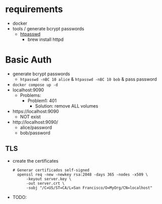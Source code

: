 # requirements
* docker
* tools / generate bcrypt passwords
  * [htpasswd](https://httpd.apache.org/docs/2.4/programs/htpasswd.html)
    * brew install httpd

# Basic Auth
* generate bcrypt passwords
  * `htpasswd -nBC 10 alice` & `htpasswd -nBC 10 bob` & pass password
* `docker compose up -d`
* localhost:9090
  * Problems:
    * Problem1: 401
      * Solution: remove ALL volumes
* https://localhost:9090
  * NOT exist
* http://localhost:9090/
  * alice/password
  * bob/password

## TLS
* create the certificates
  ```
  # Generar certificados self-signed
    openssl req -new -newkey rsa:2048 -days 365 -nodes -x509 \
        -keyout server.key \
        -out server.crt \
        -subj "/C=US/ST=CA/L=San Francisco/O=MyOrg/CN=localhost"
  ```
* TODO: 
